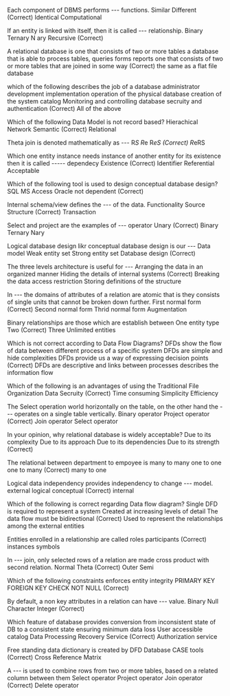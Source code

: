 Each component of DBMS performs --- functions.
Similar
Different (Correct)
Identical
Computational

If an entity is linked with itself, then it is called --- relationship.
Binary
Ternary
N ary
Recursive (Correct)

A relational database is
one that consists of two or more tables
a database that is able to process tables, queries forms reports
one that consists of two or more tables that are joined in some way (Correct)
the same as a flat file database

which of the following describes the job of a database administrator
development implementation operation of the physical database
creation of the system catalog
Monitoring and controlling database secruity and authentication (Correct)
All of the above

Which of the following Data Model is not record based?
Hierachical
Network
Semantic (Correct)
Relational

Theta join is denoted mathematically as ---
R*S
R*e
R*eS (Correct)
R*eRS

Which one entity instance needs instance of another entity for its existence then it is called ----- dependecy
Existence (Correct)
Identifier
Referential
Acceptable

Which of the following tool is used to design conceptual database design?
SQL
MS Access
Oracle
not dependent (Correct)

Internal schema/view defines the --- of the data.
Functionality
Source
Structure (Correct)
Transaction

Select and project are the examples of --- operator
Unary (Correct)
Binary
Ternary
Nary

Logical database design likr conceptual database design is our ---
Data model
Weak entity set
Strong entity set
Database design (Correct)

The three levels architecture is useful for ---
Arranging the data in an organized manner
Hiding the details of internal systems (Correct)
Breaking the data access restriction
Storing definitions of the structure

In --- the domains of attributes of a relation are atomic that is they consists of single units that cannot be broken down further.
First normal form (Correct)
Second normal form
Thrid normal form
Augmentation

Binary relationships are those which are establish between
One entity type
Two (Correct)
Three
Unlimited entities

Which is not correct according to Data Flow Diagrams?
DFDs show the flow of data between different process of a specific system
DFDs are simple and hide complexities
DFDs provide us a way of expressing decision points (Correct)
DFDs are descriptive and links between processes describes the information flow

Which of the following is an advantages of using the Traditional File Organization
Data Secruity (Correct)
Time consuming
Simplicity
Efficiency

The Select operation world horizontally on the table, on the other hand the --- operates on a single table vertically.
Binary operator
Project operator (Correct)
Join operator
Select operator

In your opinion, why relational database is widely acceptable?
Due to its complexity
Due to its approach
Due to its dependencies
Due to its strength (Correct)

The relational between department to empoyee is
many to many
one to one
one to many (Correct)
many to one

Logical data independency provides independency to change --- model.
external
logical
conceptual (Correct)
internal

Which of the following is correct regarding Data flow diagram?
Single DFD is required to represent a system
Created at increasing levels of detail
The data flow must be bidirectional (Correct)
Used to represent the relationships among the external entities

Entities enrolled in a relationship are called
roles
participants (Correct)
instances
symbols

In --- join, only selected rows of a relation are made cross product with second relation.
Normal
Theta (Correct)
Outer
Semi

Which of the following constraints enforces entity integrity
PRIMARY KEY
FOREIGN KEY
CHECK
NOT NULL (Correct)

By default, a non key attributes in a relation can have --- value.
Binary
Null
Character
Integer (Correct)

Which feature of database provides conversion from inconsistent state of DB to a consistent state ensuring minimum data loss
User accessible catalog
Data Processing
Recovery Service (Correct)
Authorization service

Free standing data dictionary is created by
DFD
Database
CASE tools (Correct)
Cross Reference Matrix

A --- is used to combine rows from two or more tables, based on a related column between them
Select operator
Project operator
Join operator (Correct)
Delete operator
